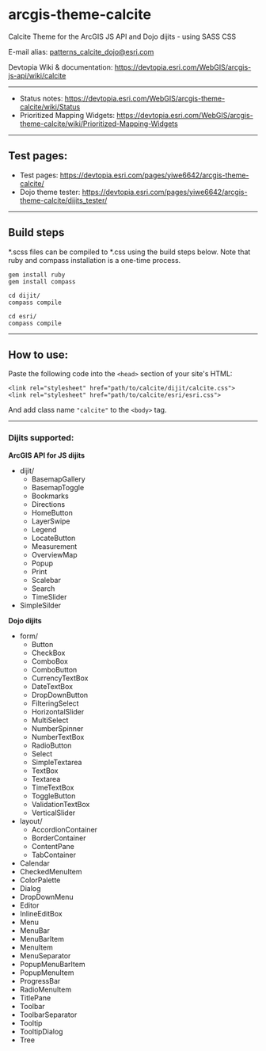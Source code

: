 arcgis-theme-calcite
=========================

Calcite Theme for the ArcGIS JS API and Dojo dijits - using SASS CSS

E-mail alias: patterns_calcite_dojo@esri.com 

Devtopia Wiki & documentation: https://devtopia.esri.com/WebGIS/arcgis-js-api/wiki/calcite

-----

* Status notes: https://devtopia.esri.com/WebGIS/arcgis-theme-calcite/wiki/Status
* Prioritized Mapping Widgets: https://devtopia.esri.com/WebGIS/arcgis-theme-calcite/wiki/Prioritized-Mapping-Widgets

-----

## Test pages:

* Test pages: https://devtopia.esri.com/pages/yiwe6642/arcgis-theme-calcite/ 
* Dojo theme tester: https://devtopia.esri.com/pages/yiwe6642/arcgis-theme-calcite/dijits_tester/

-----

## Build steps

*.scss files can be compiled to *.css using the build steps below. Note that ruby and compass installation is a one-time process. 

```
gem install ruby
gem install compass

cd dijit/
compass compile

cd esri/
compass compile
```

-----

## How to use:

Paste the following code into the `<head>` section of your site's HTML:
```
<link rel="stylesheet" href="path/to/calcite/dijit/calcite.css">
<link rel="stylesheet" href="path/to/calcite/esri/esri.css">
```
And add class name `"calcite"` to the `<body>` tag.

-----

### Dijits supported:

**ArcGIS API for JS dijits**
- dijit/
    - BasemapGallery
    - BasemapToggle
    - Bookmarks
    - Directions
    - HomeButton
    - LayerSwipe
    - Legend
    - LocateButton
    - Measurement
    - OverviewMap
    - Popup
    - Print
    - Scalebar
    - Search
    - TimeSlider
- SimpleSilder

**Dojo dijits**
- form/
    - Button
    - CheckBox
    - ComboBox
    - ComboButton
    - CurrencyTextBox
    - DateTextBox
    - DropDownButton
    - FilteringSelect
    - HorizontalSlider
    - MultiSelect
    - NumberSpinner
    - NumberTextBox
    - RadioButton
    - Select
    - SimpleTextarea
    - TextBox
    - Textarea
    - TimeTextBox
    - ToggleButton
    - ValidationTextBox
    - VerticalSlider
- layout/
    - AccordionContainer
    - BorderContainer
    - ContentPane
    - TabContainer
- Calendar
- CheckedMenuItem
- ColorPalette
- Dialog
- DropDownMenu
- Editor
- InlineEditBox
- Menu
- MenuBar
- MenuBarItem
- MenuItem
- MenuSeparator
- PopupMenuBarItem
- PopupMenuItem
- ProgressBar
- RadioMenuItem
- TitlePane
- Toolbar
- ToolbarSeparator
- Tooltip
- TooltipDialog
- Tree